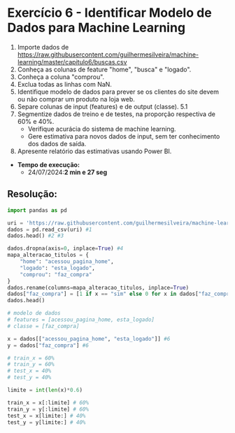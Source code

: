 # Exercício 6 - Identificar Modelo de Dados para Machine Learning

1) Importe dados de https://raw.githubusercontent.com/guilhermesilveira/machine-learning/master/capitulo6/buscas.csv
2) Conheça as colunas de feature "home", "busca" e "logado".
3) Conheça a coluna "comprou".
4) Exclua todas as linhas com NaN.
5) Identifique modelo de dados para prever se os clientes do site devem ou não comprar um produto na loja web.
6) Separe colunas de input (features) e de output (classe). 5.1
7) Segmentize dados de treino e de testes, na proporção respectiva de 60% e 40%.
    - Verifique acurácia do sistema de machine learning.
    - Gere estimativa para novos dados de input, sem ter conhecimento dos dados de saída.
8) Apresente relatório das estimativas usando Power BI.
- **Tempo de execução:** 
    - 24/07/2024:**2 min e 27 seg**

## Resolução:
```python  
import pandas as pd

uri = 'https://raw.githubusercontent.com/guilhermesilveira/machine-learning/master/capitulo6/buscas.csv'
dados = pd.read_csv(uri) #1
dados.head() #2 #3
```  

```python
dados.dropna(axis=0, inplace=True) #4
mapa_alteracao_titulos = {
    "home": "acessou_pagina_home",
    "logado": "esta_logado",
    "comprou": "faz_compra"
}
dados.rename(columns=mapa_alteracao_titulos, inplace=True)
dados["faz_compra"] = [1 if x == "sim" else 0 for x in dados["faz_compra"]]
dados.head()
```  

```python
# modelo de dados
# features = [acessou_pagina_home, esta_logado]
# classe = [faz_compra]

x = dados[["acessou_pagina_home", "esta_logado"]] #6
y = dados["faz_compra"] #6

# train_x = 60%
# train_y = 60%
# test_x = 40%
# test_y = 40%

limite = int(len(x)*0.6)

train_x = x[:limite] # 60%
train_y = y[:limite] # 60%
test_x = x[limite:] # 40%
test_y = y[limite:] # 40%

```